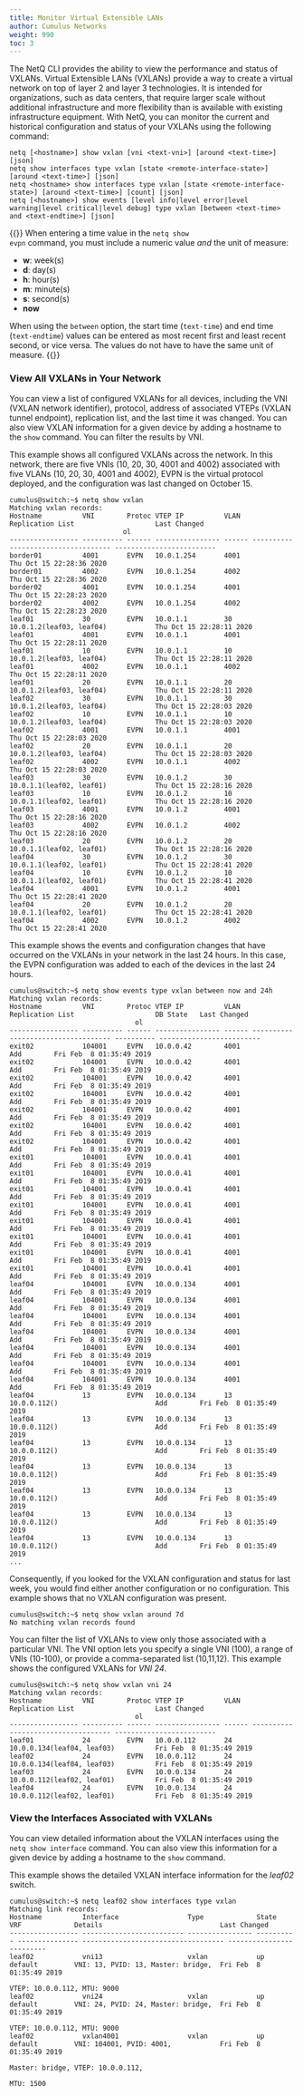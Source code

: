 ```yaml
---
title: Monitor Virtual Extensible LANs
author: Cumulus Networks
weight: 990
toc: 3
---
```


The NetQ CLI provides the ability to view the performance and status of VXLANs. Virtual Extensible LANs (VXLANs) provide a way to create a virtual network on top of layer 2 and layer 3 technologies. It is intended for organizations, such as data centers, that require larger scale without additional infrastructure and more flexibility than is available with existing infrastructure equipment. With NetQ, you can monitor the current and historical configuration and status of your VXLANs using the following command:

```
netq [<hostname>] show vxlan [vni <text-vni>] [around <text-time>] [json]
netq show interfaces type vxlan [state <remote-interface-state>] [around <text-time>] [json]
netq <hostname> show interfaces type vxlan [state <remote-interface-state>] [around <text-time>] [count] [json]
netq [<hostname>] show events [level info|level error|level warning|level critical|level debug] type vxlan [between <text-time> and <text-endtime>] [json]
```

{{<notice note>}}
When entering a time value in the <code>netq show evpn</code> command, you must include a numeric value <em>and</em> the unit of measure:
<ul>
<li><strong>w</strong>: week(s)</li>
<li><strong>d</strong>: day(s)</li>
<li><strong>h</strong>: hour(s)</li>
<li><strong>m</strong>: minute(s)</li>
<li><strong>s</strong>: second(s)</li>
<li><strong>now</strong>
</ul>

When using the <code>between</code> option, the start time (<code>text-time</code>) and end time (<code>text-endtime</code>) values can be entered as most recent first and least recent second, or vice versa. The values do not have to have the same unit of measure.
{{</notice>}}

### View All VXLANs in Your Network

You can view a list of configured VXLANs for all devices, including the VNI (VXLAN network identifier), protocol, address of associated VTEPs (VXLAN tunnel endpoint), replication list, and the last time it was changed. You can also view VXLAN information for a given device by adding a hostname to the `show` command. You can filter the results by VNI.

This example shows all configured VXLANs across the network. In this network, there are five VNIs (10, 20, 30, 4001 and 4002) associated with five VLANs (10, 20, 30, 4001 and 4002), EVPN is the virtual protocol deployed, and the configuration was last changed on October 15.

 ```
cumulus@switch:~$ netq show vxlan
Matching vxlan records:
Hostname          VNI        Protoc VTEP IP          VLAN   Replication List                    Last Changed
                             ol
----------------- ---------- ------ ---------------- ------ ----------------------------------- -------------------------
border01          4001       EVPN   10.0.1.254       4001                                       Thu Oct 15 22:28:36 2020
border01          4002       EVPN   10.0.1.254       4002                                       Thu Oct 15 22:28:36 2020
border02          4001       EVPN   10.0.1.254       4001                                       Thu Oct 15 22:28:23 2020
border02          4002       EVPN   10.0.1.254       4002                                       Thu Oct 15 22:28:23 2020
leaf01            30         EVPN   10.0.1.1         30     10.0.1.2(leaf03, leaf04)            Thu Oct 15 22:28:11 2020
leaf01            4001       EVPN   10.0.1.1         4001                                       Thu Oct 15 22:28:11 2020
leaf01            10         EVPN   10.0.1.1         10     10.0.1.2(leaf03, leaf04)            Thu Oct 15 22:28:11 2020
leaf01            4002       EVPN   10.0.1.1         4002                                       Thu Oct 15 22:28:11 2020
leaf01            20         EVPN   10.0.1.1         20     10.0.1.2(leaf03, leaf04)            Thu Oct 15 22:28:11 2020
leaf02            30         EVPN   10.0.1.1         30     10.0.1.2(leaf03, leaf04)            Thu Oct 15 22:28:03 2020
leaf02            10         EVPN   10.0.1.1         10     10.0.1.2(leaf03, leaf04)            Thu Oct 15 22:28:03 2020
leaf02            4001       EVPN   10.0.1.1         4001                                       Thu Oct 15 22:28:03 2020
leaf02            20         EVPN   10.0.1.1         20     10.0.1.2(leaf03, leaf04)            Thu Oct 15 22:28:03 2020
leaf02            4002       EVPN   10.0.1.1         4002                                       Thu Oct 15 22:28:03 2020
leaf03            30         EVPN   10.0.1.2         30     10.0.1.1(leaf02, leaf01)            Thu Oct 15 22:28:16 2020
leaf03            10         EVPN   10.0.1.2         10     10.0.1.1(leaf02, leaf01)            Thu Oct 15 22:28:16 2020
leaf03            4001       EVPN   10.0.1.2         4001                                       Thu Oct 15 22:28:16 2020
leaf03            4002       EVPN   10.0.1.2         4002                                       Thu Oct 15 22:28:16 2020
leaf03            20         EVPN   10.0.1.2         20     10.0.1.1(leaf02, leaf01)            Thu Oct 15 22:28:16 2020
leaf04            30         EVPN   10.0.1.2         30     10.0.1.1(leaf02, leaf01)            Thu Oct 15 22:28:41 2020
leaf04            10         EVPN   10.0.1.2         10     10.0.1.1(leaf02, leaf01)            Thu Oct 15 22:28:41 2020
leaf04            4001       EVPN   10.0.1.2         4001                                       Thu Oct 15 22:28:41 2020
leaf04            20         EVPN   10.0.1.2         20     10.0.1.1(leaf02, leaf01)            Thu Oct 15 22:28:41 2020
leaf04            4002       EVPN   10.0.1.2         4002                                       Thu Oct 15 22:28:41 2020
```

This example shows the events and configuration changes that have occurred on the VXLANs in your network in the last 24 hours. In this case, the EVPN configuration was added to each of the devices in the last 24 hours.

 ```
cumulus@switch:~$ netq show events type vxlan between now and 24h
Matching vxlan records:
Hostname          VNI        Protoc VTEP IP          VLAN   Replication List                    DB State   Last Changed
                                ol
----------------- ---------- ------ ---------------- ------ ----------------------------------- ---------- -------------------------
exit02            104001     EVPN   10.0.0.42        4001                                       Add        Fri Feb  8 01:35:49 2019
exit02            104001     EVPN   10.0.0.42        4001                                       Add        Fri Feb  8 01:35:49 2019
exit02            104001     EVPN   10.0.0.42        4001                                       Add        Fri Feb  8 01:35:49 2019
exit02            104001     EVPN   10.0.0.42        4001                                       Add        Fri Feb  8 01:35:49 2019
exit02            104001     EVPN   10.0.0.42        4001                                       Add        Fri Feb  8 01:35:49 2019
exit02            104001     EVPN   10.0.0.42        4001                                       Add        Fri Feb  8 01:35:49 2019
exit02            104001     EVPN   10.0.0.42        4001                                       Add        Fri Feb  8 01:35:49 2019
exit01            104001     EVPN   10.0.0.41        4001                                       Add        Fri Feb  8 01:35:49 2019
exit01            104001     EVPN   10.0.0.41        4001                                       Add        Fri Feb  8 01:35:49 2019
exit01            104001     EVPN   10.0.0.41        4001                                       Add        Fri Feb  8 01:35:49 2019
exit01            104001     EVPN   10.0.0.41        4001                                       Add        Fri Feb  8 01:35:49 2019
exit01            104001     EVPN   10.0.0.41        4001                                       Add        Fri Feb  8 01:35:49 2019
exit01            104001     EVPN   10.0.0.41        4001                                       Add        Fri Feb  8 01:35:49 2019
exit01            104001     EVPN   10.0.0.41        4001                                       Add        Fri Feb  8 01:35:49 2019
exit01            104001     EVPN   10.0.0.41        4001                                       Add        Fri Feb  8 01:35:49 2019
leaf04            104001     EVPN   10.0.0.134       4001                                       Add        Fri Feb  8 01:35:49 2019
leaf04            104001     EVPN   10.0.0.134       4001                                       Add        Fri Feb  8 01:35:49 2019
leaf04            104001     EVPN   10.0.0.134       4001                                       Add        Fri Feb  8 01:35:49 2019
leaf04            104001     EVPN   10.0.0.134       4001                                       Add        Fri Feb  8 01:35:49 2019
leaf04            104001     EVPN   10.0.0.134       4001                                       Add        Fri Feb  8 01:35:49 2019
leaf04            104001     EVPN   10.0.0.134       4001                                       Add        Fri Feb  8 01:35:49 2019
leaf04            104001     EVPN   10.0.0.134       4001                                       Add        Fri Feb  8 01:35:49 2019
leaf04            13         EVPN   10.0.0.134       13     10.0.0.112()                        Add        Fri Feb  8 01:35:49 2019
leaf04            13         EVPN   10.0.0.134       13     10.0.0.112()                        Add        Fri Feb  8 01:35:49 2019
leaf04            13         EVPN   10.0.0.134       13     10.0.0.112()                        Add        Fri Feb  8 01:35:49 2019
leaf04            13         EVPN   10.0.0.134       13     10.0.0.112()                        Add        Fri Feb  8 01:35:49 2019
leaf04            13         EVPN   10.0.0.134       13     10.0.0.112()                        Add        Fri Feb  8 01:35:49 2019
leaf04            13         EVPN   10.0.0.134       13     10.0.0.112()                        Add        Fri Feb  8 01:35:49 2019
leaf04            13         EVPN   10.0.0.134       13     10.0.0.112()                        Add        Fri Feb  8 01:35:49 2019
...
```

Consequently, if you looked for the VXLAN configuration and status for last week, you would find either another configuration or no configuration. This example shows that no VXLAN configuration was present.

```
cumulus@switch:~$ netq show vxlan around 7d
No matching vxlan records found
```

You can filter the list of VXLANs to view only those associated with a particular VNI. The VNI option lets you specify a single VNI (100), a range of VNIs (10-100), or provide a comma-separated list (10,11,12). This example shows the configured VXLANs for *VNI 24*.

 ```
cumulus@switch:~$ netq show vxlan vni 24
Matching vxlan records:
Hostname          VNI        Protoc VTEP IP          VLAN   Replication List                    Last Changed
                                ol
----------------- ---------- ------ ---------------- ------ ----------------------------------- -------------------------
leaf01            24         EVPN   10.0.0.112       24     10.0.0.134(leaf04, leaf03)          Fri Feb  8 01:35:49 2019
leaf02            24         EVPN   10.0.0.112       24     10.0.0.134(leaf04, leaf03)          Fri Feb  8 01:35:49 2019
leaf03            24         EVPN   10.0.0.134       24     10.0.0.112(leaf02, leaf01)          Fri Feb  8 01:35:49 2019
leaf04            24         EVPN   10.0.0.134       24     10.0.0.112(leaf02, leaf01)          Fri Feb  8 01:35:49 2019
```

### View the Interfaces Associated with VXLANs

You can view detailed information about the VXLAN interfaces using the `netq show interface` command. You can also view this information for a given device by adding a hostname to the `show` command. 

This example shows the detailed VXLAN interface information for the *leaf02* switch.

 ```
cumulus@switch:~$ netq leaf02 show interfaces type vxlan
Matching link records:
Hostname          Interface                 Type             State      VRF             Details                             Last Changed
----------------- ------------------------- ---------------- ---------- --------------- ----------------------------------- -------------------------
leaf02            vni13                     vxlan            up         default         VNI: 13, PVID: 13, Master: bridge,  Fri Feb  8 01:35:49 2019
                                                                                        VTEP: 10.0.0.112, MTU: 9000
leaf02            vni24                     vxlan            up         default         VNI: 24, PVID: 24, Master: bridge,  Fri Feb  8 01:35:49 2019
                                                                                        VTEP: 10.0.0.112, MTU: 9000
leaf02            vxlan4001                 vxlan            up         default         VNI: 104001, PVID: 4001,            Fri Feb  8 01:35:49 2019
                                                                                        Master: bridge, VTEP: 10.0.0.112,
                                                                                        MTU: 1500
```
